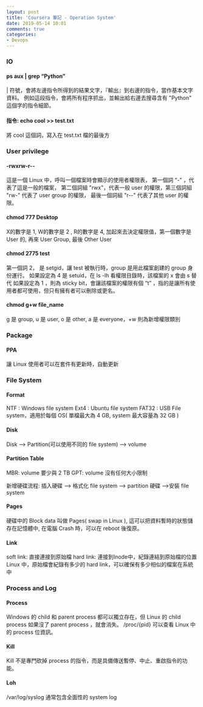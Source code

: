 ```yaml
---
layout: post
title: 'Coursera 筆記 - Operation System'
date: 2019-05-14 10:01
comments: true
categories:
- Devops
---
```

### **IO**

#### ps aux | grep “Python”
| 符號，會將左邊指令所得到的結果文字，『輸出』到右邊的指令，當作基本文字資料。
例如這段指令，會將所有程序抓出，並輸出給右邊去搜尋含有 "Python" 這個字的指令細節。

#### 指令: echo cool >> test.txt
將 cool 這個詞，寫入在 test.txt 檔的最後方

### **User privilege**
#### -rwxrw-r--
這是一個 Linux 中，呼叫一個檔案時會顯示的使用者權限表，
第一個詞 “-” ，代表了這是一般的檔案，
第二個詞組 "rwx"，代表一般 user 的權限，第三個詞組 "rw-" 代表了 user group 的權限，
最後一個詞組 "r--" 代表了其他 user 的權限。

#### chmod 777 Desktop
X的數字是 1, W的數字是 2 , R的數字是 4, 加起來去決定權限值，第一個數字是 User 的, 再來 User Group, 最後 Other User

#### chmod 2775 test
第一個詞 2， 是 setgid，讓 test 被執行時，group 是用此檔案創建的 group 身份運行。
如果設定為 4 是 setuid，在 ls -lh 看權限目錄時，該檔案的 x 會由 s 替代
如果設定為 1 ，則為 sticky bit，會讓該檔案的權限有個 “t” ，指的是讓所有使用者都可使用，但只有擁有者可以刪除或更名。

#### chmod g+w file_name
g 是 group, u 是 user, o 是 other, a 是 everyone，+w 則為新增權限類別

### **Package**
#### PPA 
讓 Linux 使用者可以在套件有更新時，自動更新

### **File System**

#### Format
NTF : Windows file system 
Ext4 : Ubuntu file system
FAT32 : USB File system，適用於每個 OS( 單檔最大為 4 GB, system 最大容量為 32 GB )

#### Disk
Disk —> Partition(可以使用不同的 file system) —> volume 

#### Partition Table
MBR: volume 要少與 2 TB
GPT: volume 沒有任何大小限制

新增硬碟流程:
插入硬碟 —> 格式化 file system —> partition 硬碟 —>安裝 file system

#### Pages
硬碟中的 Block data 叫做 Pages( swap in Linux ), 這可以把資料暫時的狀態儲存在記憶體中, 在電腦 Crash 時，可以在 reboot 後復原。

#### Link
soft link: 直接連接到原始檔
hard link: 連接到Inode中，紀錄連結到原始檔的位置
Linux 中，原始檔會紀錄有多少的 hard link，可以確保有多少相似的檔案在系統中

### **Process and Log**

#### Process
Windows 的 child 和 parent process 都可以獨立存在，但 Linux 的 child process 如果沒了 parent process ，就會消失。
/proc/{pid} 可以查看 Linux 中的 process 位資訊。

#### Kill
Kill 不是專門砍掉 process 的指令，而是具備傳送暫停、中止、重啟指令的功能。

#### Loh 
/var/log/syslog 通常包含全面性的 system log